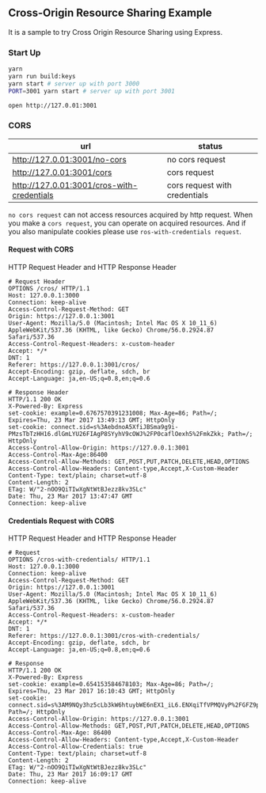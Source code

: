 ## Cross-Origin Resource Sharing Example

It is a sample to try Cross Origin Resource Sharing using Express.

### Start Up

```sh
yarn
yarn run build:keys
yarn start # server up with port 3000
PORT=3001 yarn start # server up with port 3001

open http://127.0.01:3001
```

### CORS

url | status
--- | ---
http://127.0.01:3001/no-cors | no cors request
http://127.0.01:3001/cors | cors request
http://127.0.01:3001/cros-with-credentials | cors request with credentials

```no cors request``` can not access resources acquired by http request.
When you make a ```cors request```, you can operate on acquired resources.
And if you also manipulate cookies please use ```ros-with-credentials request```.

#### Request with CORS

HTTP Request Header and HTTP Response Header

```
# Request Header
OPTIONS /cros/ HTTP/1.1
Host: 127.0.0.1:3000
Connection: keep-alive
Access-Control-Request-Method: GET
Origin: https://127.0.0.1:3001
User-Agent: Mozilla/5.0 (Macintosh; Intel Mac OS X 10_11_6) AppleWebKit/537.36 (KHTML, like Gecko) Chrome/56.0.2924.87 Safari/537.36
Access-Control-Request-Headers: x-custom-header
Accept: */*
DNT: 1
Referer: https://127.0.0.1:3001/cros/
Accept-Encoding: gzip, deflate, sdch, br
Accept-Language: ja,en-US;q=0.8,en;q=0.6

# Response Header
HTTP/1.1 200 OK
X-Powered-By: Express
set-cookie: example=0.6767570391231008; Max-Age=86; Path=/; Expires=Thu, 23 Mar 2017 13:49:13 GMT; HttpOnly
set-cookie: connect.sid=s%3AebdnoA5XfiJBSma9g9i-PMzsTbTzHH16.dlGmLYU26FIAgP8SYyhV9cOWJ%2FP0caflOexh5%2FmkZkk; Path=/; HttpOnly
Access-Control-Allow-Origin: https://127.0.0.1:3001
Access-Control-Max-Age:86400
Access-Control-Allow-Methods: GET,POST,PUT,PATCH,DELETE,HEAD,OPTIONS
Access-Control-Allow-Headers: Content-type,Accept,X-Custom-Header
Content-Type: text/plain; charset=utf-8
Content-Length: 2
ETag: W/"2-nOO9QiTIwXgNtWtBJezz8kv3SLc"
Date: Thu, 23 Mar 2017 13:47:47 GMT
Connection: keep-alive
```

#### Credentials Request with CORS

HTTP Request Header and HTTP Response Header

```
# Request
OPTIONS /cros-with-credentials/ HTTP/1.1
Host: 127.0.0.1:3000
Connection: keep-alive
Access-Control-Request-Method: GET
Origin: https://127.0.0.1:3001
User-Agent: Mozilla/5.0 (Macintosh; Intel Mac OS X 10_11_6) AppleWebKit/537.36 (KHTML, like Gecko) Chrome/56.0.2924.87 Safari/537.36
Access-Control-Request-Headers: x-custom-header
Accept: */*
DNT: 1
Referer: https://127.0.0.1:3001/cros-with-credentials/
Accept-Encoding: gzip, deflate, sdch, br
Accept-Language: ja,en-US;q=0.8,en;q=0.6

# Response
HTTP/1.1 200 OK
X-Powered-By: Express
set-cookie: example=0.654153584678103; Max-Age=86; Path=/; Expires=Thu, 23 Mar 2017 16:10:43 GMT; HttpOnly
set-cookie: connect.sid=s%3AM9NQy3hz5cLb3kW6htuybWE6nEX1_iL6.ENXqiTfVPMQVyP%2FGFZ9pshnC87D7rX5%2BM48mjVqwR7s; Path=/; HttpOnly
Access-Control-Allow-Origin: https://127.0.0.1:3001
Access-Control-Allow-Methods: GET,POST,PUT,PATCH,DELETE,HEAD,OPTIONS
Access-Control-Max-Age: 86400
Access-Control-Allow-Headers: Content-type,Accept,X-Custom-Header
Access-Control-Allow-Credentials: true
Content-Type: text/plain; charset=utf-8
Content-Length: 2
ETag: W/"2-nOO9QiTIwXgNtWtBJezz8kv3SLc"
Date: Thu, 23 Mar 2017 16:09:17 GMT
Connection: keep-alive
```
